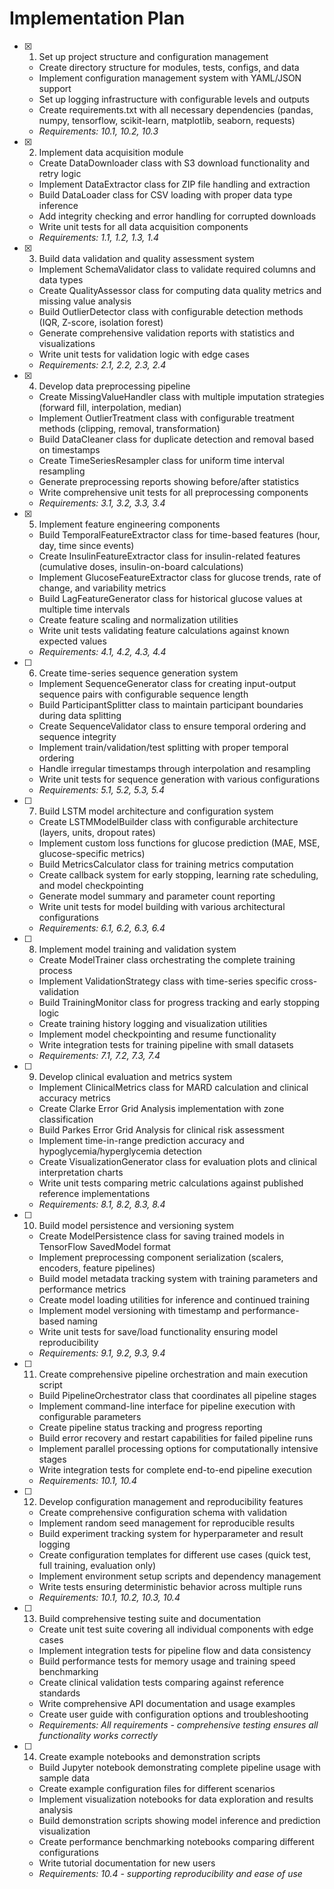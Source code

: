 # Implementation Plan

- [x] 1. Set up project structure and configuration management

  - Create directory structure for modules, tests, configs, and data
  - Implement configuration management system with YAML/JSON support
  - Set up logging infrastructure with configurable levels and outputs
  - Create requirements.txt with all necessary dependencies (pandas, numpy, tensorflow, scikit-learn, matplotlib, seaborn, requests)
  - _Requirements: 10.1, 10.2, 10.3_

- [x] 2. Implement data acquisition module

  - Create DataDownloader class with S3 download functionality and retry logic
  - Implement DataExtractor class for ZIP file handling and extraction
  - Build DataLoader class for CSV loading with proper data type inference
  - Add integrity checking and error handling for corrupted downloads
  - Write unit tests for all data acquisition components
  - _Requirements: 1.1, 1.2, 1.3, 1.4_

- [x] 3. Build data validation and quality assessment system

  - Implement SchemaValidator class to validate required columns and data types
  - Create QualityAssessor class for computing data quality metrics and missing value analysis
  - Build OutlierDetector class with configurable detection methods (IQR, Z-score, isolation forest)
  - Generate comprehensive validation reports with statistics and visualizations
  - Write unit tests for validation logic with edge cases
  - _Requirements: 2.1, 2.2, 2.3, 2.4_

- [x] 4. Develop data preprocessing pipeline

  - Create MissingValueHandler class with multiple imputation strategies (forward fill, interpolation, median)
  - Implement OutlierTreatment class with configurable treatment methods (clipping, removal, transformation)
  - Build DataCleaner class for duplicate detection and removal based on timestamps
  - Create TimeSeriesResampler class for uniform time interval resampling
  - Generate preprocessing reports showing before/after statistics
  - Write comprehensive unit tests for all preprocessing components
  - _Requirements: 3.1, 3.2, 3.3, 3.4_

- [x] 5. Implement feature engineering components

  - Build TemporalFeatureExtractor class for time-based features (hour, day, time since events)
  - Create InsulinFeatureExtractor class for insulin-related features (cumulative doses, insulin-on-board calculations)
  - Implement GlucoseFeatureExtractor class for glucose trends, rate of change, and variability metrics
  - Build LagFeatureGenerator class for historical glucose values at multiple time intervals
  - Create feature scaling and normalization utilities
  - Write unit tests validating feature calculations against known expected values
  - _Requirements: 4.1, 4.2, 4.3, 4.4_

- [ ] 6. Create time-series sequence generation system

  - Implement SequenceGenerator class for creating input-output sequence pairs with configurable sequence length
  - Build ParticipantSplitter class to maintain participant boundaries during data splitting
  - Create SequenceValidator class to ensure temporal ordering and sequence integrity
  - Implement train/validation/test splitting with proper temporal ordering
  - Handle irregular timestamps through interpolation and resampling
  - Write unit tests for sequence generation with various configurations
  - _Requirements: 5.1, 5.2, 5.3, 5.4_

- [ ] 7. Build LSTM model architecture and configuration system

  - Create LSTMModelBuilder class with configurable architecture (layers, units, dropout rates)
  - Implement custom loss functions for glucose prediction (MAE, MSE, glucose-specific metrics)
  - Build MetricsCalculator class for training metrics computation
  - Create callback system for early stopping, learning rate scheduling, and model checkpointing
  - Generate model summary and parameter count reporting
  - Write unit tests for model building with various architectural configurations
  - _Requirements: 6.1, 6.2, 6.3, 6.4_

- [ ] 8. Implement model training and validation system

  - Create ModelTrainer class orchestrating the complete training process
  - Implement ValidationStrategy class with time-series specific cross-validation
  - Build TrainingMonitor class for progress tracking and early stopping logic
  - Create training history logging and visualization utilities
  - Implement model checkpointing and resume functionality
  - Write integration tests for training pipeline with small datasets
  - _Requirements: 7.1, 7.2, 7.3, 7.4_

- [ ] 9. Develop clinical evaluation and metrics system

  - Implement ClinicalMetrics class for MARD calculation and clinical accuracy metrics
  - Create Clarke Error Grid Analysis implementation with zone classification
  - Build Parkes Error Grid Analysis for clinical risk assessment
  - Implement time-in-range prediction accuracy and hypoglycemia/hyperglycemia detection
  - Create VisualizationGenerator class for evaluation plots and clinical interpretation charts
  - Write unit tests comparing metric calculations against published reference implementations
  - _Requirements: 8.1, 8.2, 8.3, 8.4_

- [ ] 10. Build model persistence and versioning system

  - Create ModelPersistence class for saving trained models in TensorFlow SavedModel format
  - Implement preprocessing component serialization (scalers, encoders, feature pipelines)
  - Build model metadata tracking system with training parameters and performance metrics
  - Create model loading utilities for inference and continued training
  - Implement model versioning with timestamp and performance-based naming
  - Write unit tests for save/load functionality ensuring model reproducibility
  - _Requirements: 9.1, 9.2, 9.3, 9.4_

- [ ] 11. Create comprehensive pipeline orchestration and main execution script

  - Build PipelineOrchestrator class that coordinates all pipeline stages
  - Implement command-line interface for pipeline execution with configurable parameters
  - Create pipeline status tracking and progress reporting
  - Build error recovery and restart capabilities for failed pipeline runs
  - Implement parallel processing options for computationally intensive stages
  - Write integration tests for complete end-to-end pipeline execution
  - _Requirements: 10.1, 10.4_

- [ ] 12. Develop configuration management and reproducibility features

  - Create comprehensive configuration schema with validation
  - Implement random seed management for reproducible results
  - Build experiment tracking system for hyperparameter and result logging
  - Create configuration templates for different use cases (quick test, full training, evaluation only)
  - Implement environment setup scripts and dependency management
  - Write tests ensuring deterministic behavior across multiple runs
  - _Requirements: 10.1, 10.2, 10.3, 10.4_

- [ ] 13. Build comprehensive testing suite and documentation

  - Create unit test suite covering all individual components with edge cases
  - Implement integration tests for pipeline flow and data consistency
  - Build performance tests for memory usage and training speed benchmarking
  - Create clinical validation tests comparing against reference standards
  - Write comprehensive API documentation and usage examples
  - Create user guide with configuration options and troubleshooting
  - _Requirements: All requirements - comprehensive testing ensures all functionality works correctly_

- [ ] 14. Create example notebooks and demonstration scripts
  - Build Jupyter notebook demonstrating complete pipeline usage with sample data
  - Create example configuration files for different scenarios
  - Implement visualization notebooks for data exploration and results analysis
  - Build demonstration scripts showing model inference and prediction visualization
  - Create performance benchmarking notebooks comparing different configurations
  - Write tutorial documentation for new users
  - _Requirements: 10.4 - supporting reproducibility and ease of use_
